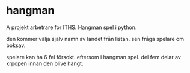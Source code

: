 # hangman
A projekt arbetrare for ITHS. Hangman spel i python. 

den kommer välja själv namn av landet från listan. sen fråga spelare om boksav. 

spelare kan ha 6 fel försokt. eftersom i hangman spel. del fem delar av krpopen innan den blive hangt. 

